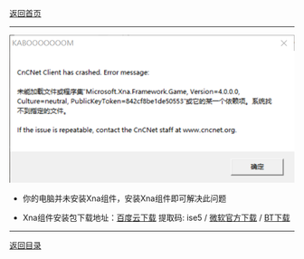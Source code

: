 [返回首页](/index.md)

***

![](./XNA1.png)

- 你的电脑并未安装Xna组件，安装Xna组件即可解决此问题

- Xna组件安装包下载地址：[百度云下载](https://pan.baidu.com/s/1VLCpcp31fQpARoj4BMdzNg) 提取码: ise5 / [微软官方下载](https://www.microsoft.com/en-us/download/details.aspx?id=20914) /  [BT下载](magnet:?xt=urn:btih:6FH4YY6ZRHVYMBLVTK4CNOHFADYNFW5C&dn=xnafx40_redist.msi&tr=http%3A%2F%2Ftracker1.itzmx.com%3A8080%2Fannounce&tr=http%3A%2F%2Ftracker2.itzmx.com%3A6961%2Fannounce&tr=http%3A%2F%2Ftracker3.itzmx.com%3A6961%2Fannounce&tr=http%3A%2F%2Ftracker4.itzmx.com%3A2710%2Fannounce&tr=udp%3A%2F%2Ftracker1.itzmx.com%3A8080%2Fannounce&tr=udp%3A%2F%2Ftracker2.itzmx.com%3A6961%2Fannounce&tr=udp%3A%2F%2Ftracker3.itzmx.com%3A6961%2Fannounce&tr=udp%3A%2F%2Ftracker4.itzmx.com%3A2710%2Fannounce&tr=http%3A%2F%2Ftracker.opentrackr.org%3A1337%2Fannounce&tr=udp%3A%2F%2Ftracker.opentrackr.org%3A1337%2Fannounce&tr=wss%3A%2F%2Ftracker.openwebtorrent.com%3A443%2Fannounce&tr=http%3A%2F%2F104.238.198.186%3A8000%2Fannounce&tr=http%3A%2F%2F1337.abcvg.info%3A80%2Fannounce&tr=http%3A%2F%2F185.148.3.231%3A80%2Fannounce&tr=http%3A%2F%2F195.201.31.194%3A80%2Fannounce&tr=http%3A%2F%2F51.79.71.167%3A80%2Fannounce&tr=http%3A%2F%2F51.81.46.170%3A6969%2Fannounce&tr=http%3A%2F%2F54.36.126.137%3A6969%2Fannounce&tr=http%3A%2F%2F54.39.179.91%3A6699%2Fannounce&tr=http%3A%2F%2F60-fps.org%3A80%2Fbt%3A80%2Fannounce.php&tr=http%3A%2F%2F78.30.254.12%3A2710%2Fannounce&tr=http%3A%2F%2F95.107.48.115%3A80%2Fannounce&tr=http%3A%2F%2F%5B2001%3A1b10%3A1000%3A8101%3A0%3A242%3Aac11%3A2%5D%3A6969%2Fannounce&tr=http%3A%2F%2F%5B2001%3A470%3A1%3A189%3A0%3A1%3A2%3A3%5D%3A6969%2Fannounce&tr=http%3A%2F%2F%5B2a04%3Aac00%3A1%3A3dd8%3A%3A1%3A2710%5D%3A2710%2Fannounce&tr=http%3A%2F%2Fall4nothin.net%3A80%2Fannounce.php&tr=http%3A%2F%2Falltorrents.net%3A80%2Fbt%3A80%2Fannounce.php&tr=http%3A%2F%2Fatrack.pow7.com%3A80%2Fannounce&tr=http%3A%2F%2Fbaibako.tv%3A80%2Fannounce&tr=http%3A%2F%2Fbig-boss-tracker.net%3A80%2Fannounce.php&tr=http%3A%2F%2Fbithq.org%3A80%2Fannounce.php&tr=http%3A%2F%2Fbt.3dmgame.com%3A2710%2Fannounce&tr=http%3A%2F%2Fbt.ali213.net%3A8080%2Fannounce&tr=http%3A%2F%2Fbt.edwardk.info%3A4040%2Fannounce&tr=http%3A%2F%2Fbt.okmp3.ru%3A2710%2Fannounce&tr=http%3A%2F%2Fbt.unionpeer.org%3A777%2Fannounce&tr=http%3A%2F%2Fbt.zlofenix.org%3A81%2Fannounce&tr=http%3A%2F%2Fbttracker.debian.org%3A6969%2Fannounce&tr=http%3A%2F%2Fbtx.anifilm.tv%3A80%2Fannounce.php&tr=http%3A%2F%2Fconcen.org%3A6969%2Fannounce&tr=http%3A%2F%2Fdata-bg.net%3A80%2Fannounce.php&tr=http%3A%2F%2Fdatascene.net%3A80%2Fannounce.php&tr=http%3A%2F%2Fexplodie.org%3A6969%2Fannounce&tr=http%3A%2F%2Fh4.trakx.nibba.trade%3A80%2Fannounce&tr=http%3A%2F%2Firrenhaus.dyndns.dk%3A80%2Fannounce.php&tr=http%3A%2F%2Fkinorun.com%3A80%2Fannounce.php&tr=http%3A%2F%2Fmasters-tb.com%3A80%2Fannounce.php&tr=http%3A%2F%2Fmediaclub.tv%3A80%2Fannounce.php&tr=http%3A%2F%2Fmixfiend.com%3A6969%2Fannounce&tr=http%3A%2F%2Fmusic-torrent.net%3A2710%2Fannounce&tr=http%3A%2F%2Fmvgroup.org%3A2710%2Fannounce&tr=http%3A%2F%2Fns3107607.ip-54-36-126.eu%3A6969%2Fannounce&tr=http%3A%2F%2Fns349743.ip-91-121-106.eu%3A80%2Fannounce&tr=http%3A%2F%2Fnyaa.tracker.wf%3A7777%2Fannounce&tr=http%3A%2F%2Fopen.acgnxtracker.com%3A80%2Fannounce&tr=http%3A%2F%2Fopentracker.i2p.rocks%3A6969%2Fannounce&tr=http%3A%2F%2Fopentracker.xyz%3A80%2Fannounce&tr=http%3A%2F%2Fp4p.arenabg.com%3A1337%2Fannounce&tr=http%3A%2F%2Fretracker.hotplug.ru%3A2710%2Fannounce&tr=http%3A%2F%2Fretracker.joxnet.ru%3A80%2Fannounce&tr=http%3A%2F%2Fretracker.sevstar.net%3A2710%2Fannounce&tr=http%3A%2F%2Fretracker.spark-rostov.ru%3A80%2Fannounce&tr=http%3A%2F%2Frt.tace.ru%3A80%2Fannounce&tr=http%3A%2F%2Fsecure.pow7.com%3A80%2Fannounce&tr=http%3A%2F%2Fshare.camoe.cn%3A8080%2Fannounce&tr=http%3A%2F%2Fsiambit.com%3A80%2Fannounce.php&tr=http%3A%2F%2Ft.acg.rip%3A6699%2Fannounce&tr=http%3A%2F%2Ft.nyaatracker.com%3A80%2Fannounce&tr=http%3A%2F%2Ft.overflow.biz%3A6969%2Fannounce&tr=http%3A%2F%2Ft1.pow7.com%3A80%2Fannounce&tr=http%3A%2F%2Ft2.pow7.com%3A80%2Fannounce&tr=http%3A%2F%2Ftorrent-team.net%3A80%2Fannounce.php&tr=http%3A%2F%2Ftorrent.arjlover.net%3A2710%2Fannounce&tr=http%3A%2F%2Ftorrent.fedoraproject.org%3A6969%2Fannounce&tr=http%3A%2F%2Ftorrent.mp3quran.net%3A80%2Fannounce.php&tr=http%3A%2F%2Ftorrent.resonatingmedia.com%3A6969%2Fannounce&tr=http%3A%2F%2Ftorrent.ubuntu.com%3A6969%2Fannounce&tr=http%3A%2F%2Ftorrentsmd.com%3A8080%2Fannounce&tr=http%3A%2F%2Ftorrenttracker.nwc.acsalaska.net%3A6969%2Fannounce&tr=http%3A%2F%2Ftorrentzilla.org%3A80%2Fannounce&tr=http%3A%2F%2Ftr.cili001.com%3A8070%2Fannounce&tr=http%3A%2F%2Ftr.kxmp.cf%3A80%2Fannounce&tr=http%3A%2F%2Ftracker-cdn.moeking.me%3A2095%2Fannounce&tr=http%3A%2F%2Ftracker.ali213.net%3A8080%2Fannounce&tr=http%3A%2F%2Ftracker.anirena.com%3A80%2Fannounce&tr=http%3A%2F%2Ftracker.anirena.com%3A80%2Fb16a15d9a238d1f59178d3614b857290%2Fannounce&tr=http%3A%2F%2Ftracker.anonwebz.xyz%3A8080%2Fannounce&tr=http%3A%2F%2Ftracker.birkenwald.de%3A6969%2Fannounce&tr=http%3A%2F%2Ftracker.bittor.pw%3A1337%2Fannounce&tr=http%3A%2F%2Ftracker.breizh.pm%3A6969%2Fannounce&tr=http%3A%2F%2Ftracker.bt4g.com%3A2095%2Fannounce&tr=http%3A%2F%2Ftracker.ccp.ovh%3A6969%2Fannounce&tr=http%3A%2F%2Ftracker.dler.org%3A6969%2Fannounce&tr=http%3A%2F%2Ftracker.fdn.fr%3A6969%2Fannounce&tr=http%3A%2F%2Ftracker.files.fm%3A6969%2Fannounce&tr=http%3A%2F%2Ftracker.frozen-layer.net%3A6969%2Fannounce.php&tr=http%3A%2F%2Ftracker.gbitt.info%3A80%2Fannounce&tr=http%3A%2F%2Ftracker.gcvchp.com%3A2710%2Fannounce&tr=http%3A%2F%2Ftracker.gigatorrents.ws%3A2710%2Fannounce&tr=http%3A%2F%2Ftracker.grepler.com%3A6969%2Fannounce&tr=http%3A%2F%2Ftracker.ipv6tracker.ru%3A80%2Fannounce&tr=http%3A%2F%2Ftracker.lelux.fi%3A80%2Fannounce&tr=http%3A%2F%2Ftracker.loadbt.com%3A6969%2Fannounce&tr=http%3A%2F%2Ftracker.minglong.org%3A8080%2Fannounce&tr=http%3A%2F%2Ftracker.noobsubs.net%3A80%2Fannounce&tr=http%3A%2F%2Ftracker.openbittorrent.com%3A80%2Fannounce&tr=http%3A%2F%2Ftracker.pow7.com%3A80%2Fannounce&tr=http%3A%2F%2Ftracker.pussytorrents.org%3A3000%2Fannounce&tr=http%3A%2F%2Ftracker.shittyurl.org%3A80%2Fannounce&tr=http%3A%2F%2Ftracker.sloppyta.co%3A80%2Fannounce&tr=http%3A%2F%2Ftracker.tambovnet.org%3A80%2Fannounce.php&tr=http%3A%2F%2Ftracker.tasvideos.org%3A6969%2Fannounce&tr=http%3A%2F%2Ftracker.tfile.co%3A80%2Fannounce&tr=http%3A%2F%2Ftracker.tfile.me%3A80%2Fannounce&tr=http%3A%2F%2Ftracker.trackerfix.com%3A80%2Fannounce&tr=http%3A%2F%2Ftracker.uw0.xyz%3A6969%2Fannounce&tr=http%3A%2F%2Ftracker.xdvdz.com%3A2710%2Fannounce&tr=http%3A%2F%2Ftracker.yoshi210.com%3A6969%2Fannounce&tr=http%3A%2F%2Ftracker2.dler.org%3A80%2Fannounce&tr=http%3A%2F%2Ftracker3.dler.org%3A2710%2Fannounce&tr=http%3A%2F%2Ftrk.publictracker.xyz%3A6969%2Fannounce&tr=http%3A%2F%2Fvps02.net.orel.ru%3A80%2Fannounce&tr=http%3A%2F%2Fwww.all4nothin.net%3A80%2Fannounce.php&tr=http%3A%2F%2Fwww.biztorrents.com%3A80%2Fannounce.php&tr=http%3A%2F%2Fwww.freerainbowtables.com%3A6969%2Fannounce&tr=http%3A%2F%2Fwww.legittorrents.info%3A80%2Fannounce.php&tr=http%3A%2F%2Fwww.tribalmixes.com%3A80%2Fannounce.php&tr=http%3A%2F%2Fwww.tvnihon.com%3A6969%2Fannounce&tr=http%3A%2F%2Fwww.wareztorrent.com%3A80%2Fannounce&tr=http%3A%2F%2Fwww.worldboxingvideoarchive.com%3A80%2Fannounce.php&tr=http%3A%2F%2Fwww.xwt-classics.net%3A80%2Fannounce.php&tr=https%3A%2F%2F1337.abcvg.info%3A443%2Fannounce&tr=https%3A%2F%2Fopen.kickasstracker.com%3A443%2Fannounce&tr=https%3A%2F%2Fopentracker.acgnx.se%3A443%2Fannounce&tr=https%3A%2F%2Ftorrents.linuxmint.com%3A443%2Fannounce.php&tr=https%3A%2F%2Ftr.ready4.icu%3A443%2Fannounce&tr=https%3A%2F%2Ftr.torland.ga%3A443%2Fannounce&tr=https%3A%2F%2Ftracker.bt-hash.com%3A443%2Fannounce&tr=https%3A%2F%2Ftracker.coalition.space%3A443%2Fannounce&tr=https%3A%2F%2Ftracker.foreverpirates.co%3A443%2Fannounce&tr=https%3A%2F%2Ftracker.gbitt.info%3A443%2Fannounce&tr=https%3A%2F%2Ftracker.iriseden.eu%3A443%2Fannounce&tr=https%3A%2F%2Ftracker.iriseden.fr%3A443%2Fannounce&tr=https%3A%2F%2Ftracker.lelux.fi%3A443%2Fannounce&tr=https%3A%2F%2Ftracker.lilithraws.cf%3A443%2Fannounce&tr=https%3A%2F%2Ftracker.nanoha.org%3A443%2Fannounce&tr=https%3A%2F%2Ftracker.nitrix.me%3A443%2Fannounce&tr=https%3A%2F%2Ftracker.parrotsec.org%3A443%2Fannounce&tr=https%3A%2F%2Ftracker.shittyurl.org%3A443%2Fannounce&tr=https%3A%2F%2Ftracker.sloppyta.co%3A443%2Fannounce&tr=https%3A%2F%2Ftracker.tamersunion.org%3A443%2Fannounce&tr=https%3A%2F%2Ftrakx.herokuapp.com%3A443%2Fannounce&tr=https%3A%2F%2Fw.wwwww.wtf%3A443%2Fannounce&tr=udp%3A%2F%2F103.196.36.31%3A6969%2Fannounce&tr=udp%3A%2F%2F103.30.17.23%3A6969%2Fannounce&tr=udp%3A%2F%2F104.238.159.144%3A6969%2Fannounce&tr=udp%3A%2F%2F104.238.198.186%3A8000%2Fannounce&tr=udp%3A%2F%2F104.244.153.245%3A6969%2Fannounce&tr=udp%3A%2F%2F104.244.72.77%3A1337%2Fannounce&tr=udp%3A%2F%2F109.248.43.36%3A6969%2Fannounce&tr=udp%3A%2F%2F119.28.134.203%3A6969%2Fannounce&tr=udp%3A%2F%2F138.68.171.1%3A6969%2Fannounce&tr=udp%3A%2F%2F144.76.35.202%3A6969%2Fannounce&tr=udp%3A%2F%2F148.251.53.72%3A6969%2Fannounce&tr=udp%3A%2F%2F149.28.47.87%3A1738%2Fannounce&tr=udp%3A%2F%2F151.236.218.182%3A6969%2Fannounce&tr=udp%3A%2F%2F156.234.201.18%3A80%2Fannounce&tr=udp%3A%2F%2F157.90.161.74%3A6969%2Fannounce&tr=udp%3A%2F%2F157.90.169.123%3A80%2Fannounce&tr=udp%3A%2F%2F159.65.202.134%3A6969%2Fannounce&tr=udp%3A%2F%2F159.69.208.124%3A6969%2Fannounce&tr=udp%3A%2F%2F163.172.170.127%3A6969%2Fannounce&tr=udp%3A%2F%2F167.179.77.133%3A1%2Fannounce&tr=udp%3A%2F%2F173.212.223.237%3A6969%2Fannounce&tr=udp%3A%2F%2F176.123.5.238%3A3391%2Fannounce&tr=udp%3A%2F%2F178.159.40.252%3A6969%2Fannounce&tr=udp%3A%2F%2F185.181.60.67%3A80%2Fannounce&tr=udp%3A%2F%2F185.21.216.185%3A6969%2Fannounce&tr=udp%3A%2F%2F185.8.156.2%3A6969%2Fannounce&tr=udp%3A%2F%2F193.34.92.5%3A80%2Fannounce&tr=udp%3A%2F%2F195.201.94.195%3A6969%2Fannounce&tr=udp%3A%2F%2F198.100.149.66%3A6969%2Fannounce&tr=udp%3A%2F%2F198.50.195.216%3A7777%2Fannounce&tr=udp%3A%2F%2F199.195.249.193%3A1337%2Fannounce&tr=udp%3A%2F%2F199.217.118.72%3A6969%2Fannounce&tr=udp%3A%2F%2F205.185.121.146%3A6969%2Fannounce&tr=udp%3A%2F%2F208.83.20.20%3A6969%2Fannounce&tr=udp%3A%2F%2F209.141.45.244%3A1337%2Fannounce&tr=udp%3A%2F%2F209.141.59.16%3A6969%2Fannounce&tr=udp%3A%2F%2F212.1.226.176%3A2710%2Fannounce&tr=udp%3A%2F%2F212.83.181.109%3A6969%2Fannounce&tr=udp%3A%2F%2F217.12.218.177%3A2710%2Fannounce&tr=udp%3A%2F%2F37.235.174.46%3A2710%2Fannounce&tr=udp%3A%2F%2F37.59.48.81%3A6969%2Fannounce&tr=udp%3A%2F%2F45.33.83.49%3A6969%2Fannounce&tr=udp%3A%2F%2F45.56.65.82%3A54123%2Fannounce&tr=udp%3A%2F%2F45.76.92.209%3A6969%2Fannounce&tr=udp%3A%2F%2F46.101.244.237%3A6969%2Fannounce&tr=udp%3A%2F%2F46.148.18.250%3A2710%2Fannounce&tr=udp%3A%2F%2F46.148.18.254%3A2710%2Fannounce&tr=udp%3A%2F%2F47.ip-51-68-199.eu%3A6969%2Fannounce&tr=udp%3A%2F%2F5.206.31.154%3A6969%2Fannounce&tr=udp%3A%2F%2F51.15.2.221%3A6969%2Fannounce&tr=udp%3A%2F%2F51.68.199.47%3A6969%2Fannounce&tr=udp%3A%2F%2F51.68.34.33%3A6969%2Fannounce&tr=udp%3A%2F%2F51.77.58.98%3A6969%2Fannounce&tr=udp%3A%2F%2F51.79.81.233%3A6969%2Fannounce&tr=udp%3A%2F%2F52.58.128.163%3A6969%2Fannounce&tr=udp%3A%2F%2F62.168.229.166%3A6969%2Fannounce&tr=udp%3A%2F%2F6ahddutb1ucc3cp.ru%3A6969%2Fannounce&tr=udp%3A%2F%2F6rt.tace.ru%3A80%2Fannounce&tr=udp%3A%2F%2F78.30.254.12%3A2710%2Fannounce&tr=udp%3A%2F%2F88.99.142.4%3A8000%2Fannounce&tr=udp%3A%2F%2F9.rarbg.com%3A2980%2Fannounce&tr=udp%3A%2F%2F9.rarbg.me%3A2710%2Fannounce&tr=udp%3A%2F%2F9.rarbg.to%3A2710%2Fannounce&tr=udp%3A%2F%2F91.121.145.207%3A6969%2Fannounce&tr=udp%3A%2F%2F91.149.192.31%3A6969%2Fannounce&tr=udp%3A%2F%2F91.216.110.52%3A451%2Fannounce&tr=udp%3A%2F%2F%5B2001%3A1b10%3A1000%3A8101%3A0%3A242%3Aac11%3A2%5D%3A6969%2Fannounce&tr=udp%3A%2F%2F%5B2001%3A470%3A1%3A189%3A0%3A1%3A2%3A3%5D%3A6969%2Fannounce&tr=udp%3A%2F%2F%5B2a03%3A7220%3A8083%3Acd00%3A%3A1%5D%3A451%2Fannounce&tr=udp%3A%2F%2F%5B2a04%3Aac00%3A1%3A3dd8%3A%3A1%3A2710%5D%3A2710%2Fannounce&tr=udp%3A%2F%2F%5B2a0f%3Ae586%3Af%3Af%3A%3A220%5D%3A6969%2Fannounce&tr=udp%3A%2F%2Fadmin.videoenpoche.info%3A6969%2Fannounce&tr=udp%3A%2F%2Fanidex.moe%3A6969%2Fannounce&tr=udp%3A%2F%2Fapp.icon256.com%3A8000%2Fannounce&tr=udp%3A%2F%2Fbt-trace.adgk.net%3A6969%2Fannounce&tr=udp%3A%2F%2Fbt.firebit.org%3A2710%2Fannounce&tr=udp%3A%2F%2Fbt.okmp3.ru%3A2710%2Fannounce&tr=udp%3A%2F%2Fbubu.mapfactor.com%3A6969%2Fannounce&tr=udp%3A%2F%2Fcdn-1.gamecoast.org%3A6969%2Fannounce&tr=udp%3A%2F%2Fcode2chicken.nl%3A6969%2Fannounce&tr=udp%3A%2F%2Fconcen.org%3A6969%2Fannounce&tr=udp%3A%2F%2Fcutiegirl.ru%3A6969%2Fannounce&tr=udp%3A%2F%2Fdaveking.com%3A6969%2Fannounce&tr=udp%3A%2F%2Fdiscord.heihachi.pw%3A6969%2Fannounce&tr=udp%3A%2F%2Fdrumkitx.com%3A6969%2Fannounce&tr=udp%3A%2F%2Fedu.uifr.ru%3A6969%2Fannounce&tr=udp%3A%2F%2Fengplus.ru%3A6969%2Fannounce&tr=udp%3A%2F%2Fexodus.desync.com%3A6969%2Fannounce&tr=udp%3A%2F%2Fexplodie.org%3A6969%2Fannounce&tr=udp%3A%2F%2Ffe.dealclub.de%3A6969%2Fannounce&tr=udp%3A%2F%2Ffree-tracker.zooki.xyz%3A6969%2Fannounce&tr=udp%3A%2F%2Finferno.demonoid.is%3A3391%2Fannounce&tr=udp%3A%2F%2Fipv4.tracker.harry.lu%3A80%2Fannounce&tr=udp%3A%2F%2Fipv6.tracker.zerobytes.xyz%3A16661%2Fannounce&tr=udp%3A%2F%2Fjohnrosen1.com%3A6969%2Fannounce&tr=udp%3A%2F%2Fline-net.ru%3A6969%2Fannounce&tr=udp%3A%2F%2Fln.mtahost.co%3A6969%2Fannounce&tr=udp%3A%2F%2Fmail.realliferpg.de%3A6969%2Fannounce&tr=udp%3A%2F%2Fmovies.zsw.ca%3A6969%2Fannounce&tr=udp%3A%2F%2Fmts.tvbit.co%3A6969%2Fannounce&tr=udp%3A%2F%2Fnagios.tks.sumy.ua%3A80%2Fannounce&tr=udp%3A%2F%2Fopen.demonii.com%3A1337%2Fannounce&tr=udp%3A%2F%2Fopen.publictracker.xyz%3A6969%2Fannounce&tr=udp%3A%2F%2Fopen.stealth.si%3A80%2Fannounce&tr=udp%3A%2F%2Fopentor.org%3A2710%2Fannounce&tr=udp%3A%2F%2Fopentracker.i2p.rocks%3A6969%2Fannounce&tr=udp%3A%2F%2Fopentrackr.org%3A1337%2Fannounce&tr=udp%3A%2F%2Fp4p.arenabg.ch%3A1337%2Fannounce&tr=udp%3A%2F%2Fp4p.arenabg.com%3A1337%2Fannounce&tr=udp%3A%2F%2Fpeerfect.org%3A6969%2Fannounce&tr=udp%3A%2F%2Fpow7.com%3A80%2Fannounce&tr=udp%3A%2F%2Fpublic-tracker.zooki.xyz%3A6969%2Fannounce&tr=udp%3A%2F%2Fpublic.publictracker.xyz%3A6969%2Fannounce&tr=udp%3A%2F%2Fpublic.tracker.vraphim.com%3A6969%2Fannounce&tr=udp%3A%2F%2Fqg.lorzl.gq%3A6969%2Fannounce&tr=udp%3A%2F%2Fretracker.hotplug.ru%3A2710%2Fannounce&tr=udp%3A%2F%2Fretracker.lanta-net.ru%3A2710%2Fannounce&tr=udp%3A%2F%2Fretracker.netbynet.ru%3A2710%2Fannounce&tr=udp%3A%2F%2Fretracker.nts.su%3A2710%2Fannounce&tr=udp%3A%2F%2Fretracker.sevstar.net%3A2710%2Fannounce&tr=udp%3A%2F%2Fretracker01-msk-virt.corbina.net%3A80%2Fannounce&tr=udp%3A%2F%2Fsugoi.pomf.se%3A80%2Fannounce&tr=udp%3A%2F%2Ft1.leech.ie%3A1337%2Fannounce&tr=udp%3A%2F%2Ft2.leech.ie%3A1337%2Fannounce&tr=udp%3A%2F%2Ft3.leech.ie%3A1337%2Fannounce&tr=udp%3A%2F%2Fthetracker.org%3A80%2Fannounce&tr=udp%3A%2F%2Ftorrentclub.online%3A54123%2Fannounce&tr=udp%3A%2F%2Ftr.bangumi.moe%3A6969%2Fannounce&tr=udp%3A%2F%2Ftr2.ysagin.top%3A2710%2Fannounce&tr=udp%3A%2F%2Ftracker-de.ololosh.space%3A6969%2Fannounce&tr=udp%3A%2F%2Ftracker.0x.tf%3A6969%2Fannounce&tr=udp%3A%2F%2Ftracker.altrosky.nl%3A6969%2Fannounce&tr=udp%3A%2F%2Ftracker.army%3A6969%2Fannounce&tr=udp%3A%2F%2Ftracker.beeimg.com%3A6969%2Fannounce&tr=udp%3A%2F%2Ftracker.birkenwald.de%3A6969%2Fannounce&tr=udp%3A%2F%2Ftracker.bittor.pw%3A1337%2Fannounce&tr=udp%3A%2F%2Ftracker.blacksparrowmedia.net%3A6969%2Fannounce&tr=udp%3A%2F%2Ftracker.breizh.pm%3A6969%2Fannounce&tr=udp%3A%2F%2Ftracker.btsync.gq%3A2710%2Fannounce&tr=udp%3A%2F%2Ftracker.ccp.ovh%3A6969%2Fannounce&tr=udp%3A%2F%2Ftracker.coppersurfer.tk%3A6969%2Fannounce&tr=udp%3A%2F%2Ftracker.cyberia.is%3A6969%2Fannounce&tr=udp%3A%2F%2Ftracker.dler.com%3A6969%2Fannounce&tr=udp%3A%2F%2Ftracker.dler.org%3A6969%2Fannounce&tr=udp%3A%2F%2Ftracker.edkj.club%3A6969%2Fannounce&tr=udp%3A%2F%2Ftracker.filemail.com%3A6969%2Fannounce&tr=udp%3A%2F%2Ftracker.halfchub.club%3A6969%2Fannounce&tr=udp%3A%2F%2Ftracker.internetwarriors.net%3A1337%2Fannounce&tr=udp%3A%2F%2Ftracker.kali.org%3A6969%2Fannounce&tr=udp%3A%2F%2Ftracker.kuroy.me%3A5944%2Fannounce&tr=udp%3A%2F%2Ftracker.lelux.fi%3A6969%2Fannounce&tr=udp%3A%2F%2Ftracker.moeking.me%3A6969%2Fannounce&tr=udp%3A%2F%2Ftracker.nrx.me%3A6969%2Fannounce&tr=udp%3A%2F%2Ftracker.ololosh.space%3A6969%2Fannounce&tr=udp%3A%2F%2Ftracker.open-internet.nl%3A6969%2Fannounce&tr=udp%3A%2F%2Ftracker.openbittorrent.com%3A6969%2Fannounce&tr=udp%3A%2F%2Ftracker.openbittorrent.com%3A80%2Fannounce&tr=udp%3A%2F%2Ftracker.sbsub.com%3A2710%2Fannounce&tr=udp%3A%2F%2Ftracker.shkinev.me%3A6969%2Fannounce&tr=udp%3A%2F%2Ftracker.sktorrent.net%3A6969%2Fannounce&tr=udp%3A%2F%2Ftracker.skyts.net%3A6969%2Fannounce&tr=udp%3A%2F%2Ftracker.swateam.org.uk%3A2710%2Fannounce&tr=udp%3A%2F%2Ftracker.theoks.net%3A6969%2Fannounce&tr=udp%3A%2F%2Ftracker.tiny-vps.com%3A6969%2Fannounce&tr=udp%3A%2F%2Ftracker.torrent.eu.org%3A451%2Fannounce&tr=udp%3A%2F%2Ftracker.tricitytorrents.com%3A2710%2Fannounce&tr=udp%3A%2F%2Ftracker.uw0.xyz%3A6969%2Fannounce&tr=udp%3A%2F%2Ftracker.xn--vzyr4p.top%3A80%2Fannounce&tr=udp%3A%2F%2Ftracker.zerobytes.xyz%3A1337%2Fannounce&tr=udp%3A%2F%2Ftracker0.ufibox.com%3A6969%2Fannounce&tr=udp%3A%2F%2Ftracker1.bt.moack.co.kr%3A80%2Fannounce&tr=udp%3A%2F%2Ftracker2.dler.com%3A80%2Fannounce&tr=udp%3A%2F%2Ftracker2.dler.org%3A80%2Fannounce&tr=udp%3A%2F%2Fu.wwwww.wtf%3A1%2Fannounce&tr=udp%3A%2F%2Fudp-tracker.shittyurl.org%3A6969%2Fannounce&tr=udp%3A%2F%2Fus-tracker.publictracker.xyz%3A6969%2Fannounce&tr=udp%3A%2F%2Fvalakas.rollo.dnsabr.com%3A2710%2Fannounce&tr=udp%3A%2F%2Fvibe.community%3A6969%2Fannounce&tr=udp%3A%2F%2Fvibe.sleepyinternetfun.xyz%3A1738%2Fannounce&tr=udp%3A%2F%2Fwassermann.online%3A6969%2Fannounce&tr=udp%3A%2F%2Fwww.mvgroup.org%3A2710%2Fannounce&tr=udp%3A%2F%2Fwww.torrent.eu.org%3A451%2Fannounce&tr=ws%3A%2F%2Ftracker.sloppyta.co%3A80%2Fannounce&xl=7054336
)                                             
 
***

[返回目录](/QuestionNAnswer/index.md#gaming-problem)